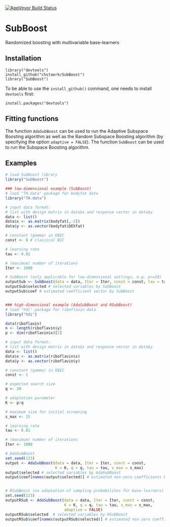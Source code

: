 
[![AppVeyor Build Status](https://ci.appveyor.com/api/projects/status/github/chstaerk/subboost?branch=master&svg=true)](https://ci.appveyor.com/project/mayrandy/subboost)

# SubBoost 

Randomized boosting with multivariable base-learners



## Installation

  ```
  library("devtools")
  install_github("chstaerk/SubBoost")
  library("SubBoost")
  ```
To be able to use the `install_github()` command, one needs to install `devtools` first:
  ```
  install.packages("devtools")
  ```
 
 ## Fitting functions
  
  The function `AdaSubBoost` can be used to run the Adaptive Subspace Boosting algorithm as well as the Random Subspace Boosting algorithm (by specifying the option `adaptive = FALSE`). 
The function `SubBoost` can be used to run the Subspace Boosting algorithm.


## Examples
```r
# load SubBoost library
library("SubBoost")

### low-dimensional example (SubBoost)
# load "TH.data" package for bodyfat data
library("TH.data")

# input data format: 
# list with design matrix in data$x and response vector in data$y
data <- list()
data$x <- as.matrix(bodyfat[,-2]) 
data$y <- as.vector(bodyfat$DEXfat)

# constant (gamma) in EBIC 
const <- 0 # classical BIC 

# learning rate 
tau <- 0.01 

# (maximum) number of iterations 
Iter <- 1000 

# SubBoost (only applicable for low-dimensional settings, e.g. p<=20)
outputSub <- SubBoost(data = data, Iter = Iter, const = const, tau = tau)
outputSub$selected # selected variables by SubBoost
outputSub$coef # estimated coefficient vector by SubBoost


### high-dimensional example (AdaSubBoost and RSubBoost)
# load "hdi" package for riboflavin data 
library("hdi")

data(riboflavin)
n <- length(riboflavin$y)
p <- dim(riboflavin$x)[2]

# input data format: 
# list with design matrix in data$x and response vector in data$y
data <- list()
data$x <- as.matrix(riboflavin$x) 
data$y <- as.vector(riboflavin$y)

# constant (gamma) in EBIC 
const <- 1 

# expected search size 
q <- 20 

# adaptation parameter
K <- p/q

# maximum size for initial screening 
s_max <- 15 

# learning rate 
tau <- 0.01 

# (maximum) number of iterations 
Iter <- 1000 

# AdaSubBoost
set.seed(123)
output <- AdaSubBoost(data = data, Iter = Iter, const = const, 
                      K = K, q = q, tau = tau, s_max = s_max)
output$selected # selected variables by AdaSubBoost
output$coef[names(output$selected)] # estimated non-zero coefficients by AdaSubBoost


# RSubBoost (no adaptation of sampling probabilites for base-learners)
set.seed(123)
outputRSub <- AdaSubBoost(data = data, Iter = Iter, const = const, 
                          K = K, q = q, tau = tau, s_max = s_max, 
                          adaptive = FALSE)
outputRSub$selected  # selected variables by RSubBoost
outputRSub$coef[names(outputRSub$selected)] # estimated non-zero coefficients by RSubBoost
```

